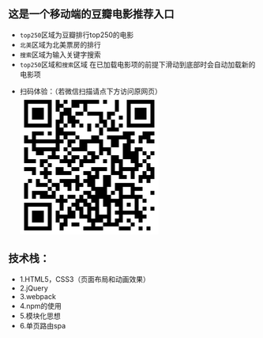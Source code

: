 ## 这是一个移动端的豆瓣电影推荐入口
- `top250`区域为豆瓣排行top250的电影
- `北美`区域为北美票房的排行
- `搜索`区域为输入关键字搜索
- `top250`区域和`搜索`区域 在已加载电影项的前提下滑动到底部时会自动加载新的电影项

* 扫码体验：（若微信扫描请点下方访问原网页）
![6](https://github.com/zzzkun/Douban-Movies/blob/master/1536546456.png)

技术栈：
-------
* 1.HTML5，CSS3（页面布局和动画效果）
* 2.jQuery
* 3.webpack
* 4.npm的使用
* 5.模块化思想
* 6.单页路由spa
